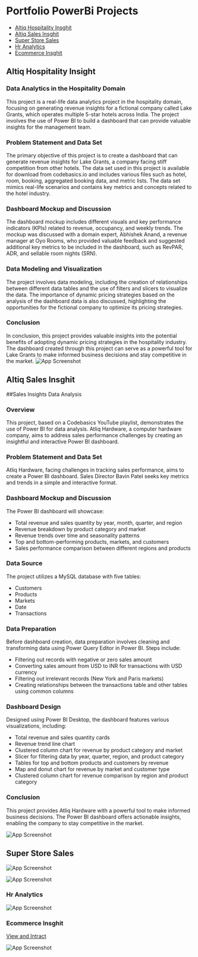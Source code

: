 
# Portfolio PowerBi Projects
- [Altiq Hospitality Insghit](#Altiq-Hospitality-Insghit)
- [Altiq Sales Insghit](#Altiq-Sales-Insghit)
- [Super Store Sales](#Super-Store-Sales)
- [Hr Analytics](#Hr-Analytics)
- [Ecommerce Insghit](#Ecommerce-Insghitn)


## Altiq Hospitality Insight 


### Data Analytics in the Hospitality Domain

This project is a real-life data analytics project in the hospitality domain, focusing on generating revenue insights for a fictional company called Lake Grants, which operates multiple 5-star hotels across India. The project involves the use of Power BI to build a dashboard that can provide valuable insights for the management team.

### Problem Statement and Data Set
The primary objective of this project is to create a dashboard that can generate revenue insights for Lake Grants, a company facing stiff competition from other hotels. The data set used in this project is available for download from codebasics.io and includes various files such as hotel, room, booking, aggregated booking data, and metric lists. The data set mimics real-life scenarios and contains key metrics and concepts related to the hotel industry.

### Dashboard Mockup and Discussion
The dashboard mockup includes different visuals and key performance indicators (KPIs) related to revenue, occupancy, and weekly trends. The mockup was discussed with a domain expert, Abhishek Anand, a revenue manager at Oyo Rooms, who provided valuable feedback and suggested additional key metrics to be included in the dashboard, such as RevPAR, ADR, and sellable room nights (SRN).

### Data Modeling and Visualization
The project involves data modeling, including the creation of relationships between different data tables and the use of filters and slicers to visualize the data. The importance of dynamic pricing strategies based on the analysis of the dashboard data is also discussed, highlighting the opportunities for the fictional company to optimize its pricing strategies.

### Conclusion
In conclusion, this project provides valuable insights into the potential benefits of adopting dynamic pricing strategies in the hospitality industry. The dashboard created through this project can serve as a powerful tool for Lake Grants to make informed business decisions and stay competitive in the market.
![App Screenshot](https://github.com/mgupta646/power-Bi-dashboards/blob/main/Visuals/hospitality.png?text=Project+Screenshot+Here)

## Altiq Sales Insghit 
##Sales Insights Data Analysis

### Overview
This project, based on a Codebasics YouTube playlist, demonstrates the use of Power BI for data analysis. Atliq Hardware, a computer hardware company, aims to address sales performance challenges by creating an insightful and interactive Power BI dashboard.

### Problem Statement and Data Set
Atliq Hardware, facing challenges in tracking sales performance, aims to create a Power BI dashboard. Sales Director Bavin Patel seeks key metrics and trends in a simple and interactive format.

### Dashboard Mockup and Discussion
The Power BI dashboard will showcase:
- Total revenue and sales quantity by year, month, quarter, and region
- Revenue breakdown by product category and market
- Revenue trends over time and seasonality patterns
- Top and bottom-performing products, markets, and customers
- Sales performance comparison between different regions and products

### Data Source
The project utilizes a MySQL database with five tables:
- Customers
- Products
- Markets
- Date
- Transactions

### Data Preparation
Before dashboard creation, data preparation involves cleaning and transforming data using Power Query Editor in Power BI. Steps include:
- Filtering out records with negative or zero sales amount
- Converting sales amount from USD to INR for transactions with USD currency
- Filtering out irrelevant records (New York and Paris markets)
- Creating relationships between the transactions table and other tables using common columns

### Dashboard Design
Designed using Power BI Desktop, the dashboard features various visualizations, including:
- Total revenue and sales quantity cards
- Revenue trend line chart
- Clustered column chart for revenue by product category and market
- Slicer for filtering data by year, quarter, region, and product category
- Tables for top and bottom products and customers by revenue
- Map and donut chart for revenue by market and customer type
- Clustered column chart for revenue comparison by region and product category

### Conclusion
This project provides Atliq Hardware with a powerful tool to make informed business decisions. The Power BI dashboard offers actionable insights, enabling the company to stay competitive in the market.


![App Screenshot](https://github.com/mgupta646/power-Bi-dashboards/blob/main/Visuals/SalesInsight.png?text=Project+Screenshot+Here)

## Super Store Sales 



![App Screenshot](https://github.com/mgupta646/power-Bi-dashboards/blob/main/Visuals/SuperStore1.png?text=Project+Screenshot+Here)

![App Screenshot](https://github.com/mgupta646/power-Bi-dashboards/blob/main/Visuals/SuperStore2.png?text=Project+Screenshot+Here)


### Hr Analytics 



![App Screenshot](https://github.com/mgupta646/power-Bi-dashboards/blob/main/Visuals/HrAnalytics.png?text=Project+Screenshot+Here)

### Ecommerce Insghit 
[View and Intract](https://app.powerbi.com/links/glHq7djgzp?ctid=34bd8bed-2ac1-41ae-9f08-4e0a3f11706c&pbi_source=linkShare)


![App Screenshot](https://github.com/aarsav/power-Bi-dashboard/blob/main/Visuals/Ecommerce.png?text=Project+Screenshot+Here)
